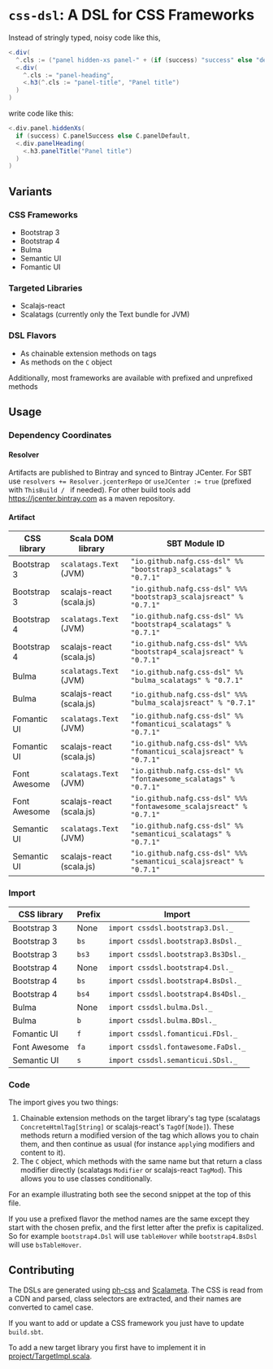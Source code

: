 # `css-dsl`: A DSL for CSS Frameworks
Instead of stringly typed, noisy code like this,

```scala
<.div(
  ^.cls := ("panel hidden-xs panel-" + (if (success) "success" else "default")),
  <.div(
    ^.cls := "panel-heading",
    <.h3(^.cls := "panel-title", "Panel title")
  )
)
```

write code like this:

```scala
<.div.panel.hiddenXs(
  if (success) C.panelSuccess else C.panelDefault,
  <.div.panelHeading(
    <.h3.panelTitle("Panel title")  
  )
)
```

## Variants
### CSS Frameworks
 * Bootstrap 3
 * Bootstrap 4
 * Bulma
 * Semantic UI
 * Fomantic UI

### Targeted Libraries
 * Scalajs-react
 * Scalatags (currently only the Text bundle for JVM)

### DSL Flavors
 * As chainable extension methods on tags
 * As methods on the `C` object

Additionally, most frameworks are available with prefixed and unprefixed methods


## Usage

### Dependency Coordinates
#### Resolver
Artifacts are published to Bintray and synced to Bintray JCenter. For SBT use `resolvers += Resolver.jcenterRepo` or `useJCenter := true` (prefixed with `ThisBuild / ` if needed). For other build tools add https://jcenter.bintray.com as a maven repository.

<!-- Begin autogenerated via sbt generateInstallInstructions -->

#### Artifact

| CSS library  | Scala DOM library        | SBT Module ID                                                       |
|--------------|--------------------------|---------------------------------------------------------------------|
| Bootstrap 3  | `scalatags.Text` (JVM)   | `"io.github.nafg.css-dsl" %% "bootstrap3_scalatags" % "0.7.1"`      |
| Bootstrap 3  | scalajs-react (scala.js) | `"io.github.nafg.css-dsl" %%% "bootstrap3_scalajsreact" % "0.7.1"`  |
| Bootstrap 4  | `scalatags.Text` (JVM)   | `"io.github.nafg.css-dsl" %% "bootstrap4_scalatags" % "0.7.1"`      |
| Bootstrap 4  | scalajs-react (scala.js) | `"io.github.nafg.css-dsl" %%% "bootstrap4_scalajsreact" % "0.7.1"`  |
| Bulma        | `scalatags.Text` (JVM)   | `"io.github.nafg.css-dsl" %% "bulma_scalatags" % "0.7.1"`           |
| Bulma        | scalajs-react (scala.js) | `"io.github.nafg.css-dsl" %%% "bulma_scalajsreact" % "0.7.1"`       |
| Fomantic UI  | `scalatags.Text` (JVM)   | `"io.github.nafg.css-dsl" %% "fomanticui_scalatags" % "0.7.1"`      |
| Fomantic UI  | scalajs-react (scala.js) | `"io.github.nafg.css-dsl" %%% "fomanticui_scalajsreact" % "0.7.1"`  |
| Font Awesome | `scalatags.Text` (JVM)   | `"io.github.nafg.css-dsl" %% "fontawesome_scalatags" % "0.7.1"`     |
| Font Awesome | scalajs-react (scala.js) | `"io.github.nafg.css-dsl" %%% "fontawesome_scalajsreact" % "0.7.1"` |
| Semantic UI  | `scalatags.Text` (JVM)   | `"io.github.nafg.css-dsl" %% "semanticui_scalatags" % "0.7.1"`      |
| Semantic UI  | scalajs-react (scala.js) | `"io.github.nafg.css-dsl" %%% "semanticui_scalajsreact" % "0.7.1"`  |


### Import

| CSS library  | Prefix | Import                              |
|--------------|--------|-------------------------------------|
| Bootstrap 3  | None   | `import cssdsl.bootstrap3.Dsl._`    |
| Bootstrap 3  | `bs`   | `import cssdsl.bootstrap3.BsDsl._`  |
| Bootstrap 3  | `bs3`  | `import cssdsl.bootstrap3.Bs3Dsl._` |
| Bootstrap 4  | None   | `import cssdsl.bootstrap4.Dsl._`    |
| Bootstrap 4  | `bs`   | `import cssdsl.bootstrap4.BsDsl._`  |
| Bootstrap 4  | `bs4`  | `import cssdsl.bootstrap4.Bs4Dsl._` |
| Bulma        | None   | `import cssdsl.bulma.Dsl._`         |
| Bulma        | `b`    | `import cssdsl.bulma.BDsl._`        |
| Fomantic UI  | `f`    | `import cssdsl.fomanticui.FDsl._`   |
| Font Awesome | `fa`   | `import cssdsl.fontawesome.FaDsl._` |
| Semantic UI  | `s`    | `import cssdsl.semanticui.SDsl._`   |


<!-- End autogenerated via sbt generateInstallInstructions -->


### Code

The import gives you two things:
 
1. Chainable extension methods on the target library's tag type (scalatags `ConcreteHtmlTag[String]` or scalajs-react's `TagOf[Node]`). These methods return a modified version of the tag which allows you to chain them, and then continue as usual (for instance `apply`ing modifiers and content to it).
2. The `C` object, which methods with the same name but that return a class modifier directly (scalatags `Modifier` or scalajs-react `TagMod`). This allows you to use classes conditionally.

For an example illustrating both see the second snippet at the top of this file.

If you use a prefixed flavor the method names are the same except they start with the chosen prefix, and the first letter after the prefix is capitalized. So for example `bootstrap4.Dsl` will use `tableHover` while `bootstrap4.BsDsl` will use `bsTableHover`.

## Contributing

The DSLs are generated using [ph-css](https://github.com/phax/ph-css) and [Scalameta](https://scalameta.org/).
The CSS is read from a CDN and parsed, class selectors are extracted, and their names are converted to camel case.
 
If you want to add or update a CSS framework you just have to update `build.sbt`.

To add a new target library you first have to implement it in [project/TargetImpl.scala](project/TargetImpl.scala).
